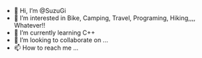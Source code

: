 - 👋 Hi, I’m @SuzuGi
- 👀 I’m interested in Bike, Camping, Travel, Programing, Hiking,,,, Whatever!!
- 🌱 I’m currently learning C++
- 💞️ I’m looking to collaborate on ...
- 📫 How to reach me ...

<!---
SuzuGi/SuzuGi is a ✨ special ✨ repository because its `README.md` (this file) appears on your GitHub profile.
You can click the Preview link to take a look at your changes.
--->
